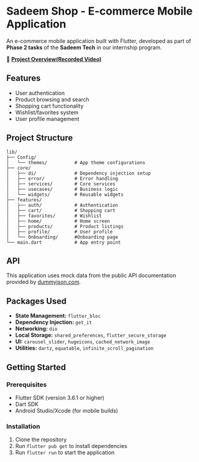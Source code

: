 # Sadeem Shop - E-commerce Mobile Application

An e-commerce mobile application built with Flutter, developed as part of **Phase 2 tasks** of the **Sadeem Tech** in our internship program.

📄 **[Project Overview(Recorded Video)](https://drive.google.com/file/d/1g_WX4suP4ZxxrxmahoJSv78DpnGDCdCL/view?usp=sharing)**

## Features

* User authentication
* Product browsing and search
* Shopping cart functionality
* Wishlist/favorites system
* User profile management

## Project Structure

```
lib/
├── Config/
│   └── themes/          # App theme configurations
├── core/
│   ├── di/              # Dependency injection setup
│   ├── error/           # Error handling
│   ├── services/        # Core services
│   ├── usecases/        # Business logic
│   └── widgets/         # Reusable widgets
├── features/
│   ├── auth/            # Authentication
│   ├── cart/            # Shopping cart
│   ├── favorites/       # Wishlist
│   ├── home/            # Home screen
│   ├── products/        # Product listings
│   ├── profile/         # User profile
│   └── Onboarding/      #Onboarding page
└── main.dart            # App entry point
```

## API

This application uses mock data from the public API documentation provided by [dummyjson.com](https://dummyjson.com/).

## Packages Used

* **State Management:** `flutter_bloc`
* **Dependency Injection:** `get_it`
* **Networking:** `dio`
* **Local Storage:** `shared_preferences`, `flutter_secure_storage`
* **UI:** `carousel_slider`, `hugeicons`, `cached_network_image`
* **Utilities:** `dartz`, `equatable`, `infinite_scroll_pagination`

## Getting Started

### Prerequisites

* Flutter SDK (version 3.6.1 or higher)
* Dart SDK
* Android Studio/Xcode (for mobile builds)

### Installation

1. Clone the repository
2. Run `flutter pub get` to install dependencies
3. Run `flutter run` to start the application

